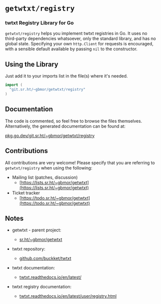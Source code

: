 # `getwtxt/registry` 

### twtxt Registry Library for Go

`getwtxt/registry` helps you implement twtxt registries in Go.
It uses no third-party dependencies whatsoever, only the standard library,
and has no global state.
Specifying your own `http.Client` for requests is encouraged, with a sensible
default available by passing `nil` to the constructor.

## Using the Library

Just add it to your imports list in the file(s) where it's needed.

```go
import (
  "git.sr.ht/~gbmor/getwtxt/registry"
)
```

## Documentation

The code is commented, so feel free to browse the files themselves. 
Alternatively, the generated documentation can be found at:

[pkg.go.dev/git.sr.ht/~gbmor/getwtxt/registry](https://pkg.go.dev/git.sr.ht/~gbmor/getwtxt/registry)

## Contributions

All contributions are very welcome! Please specify that you are referring to `getwtxt/registry`
when using the following:

* Mailing list (patches, discussion)
  * [https://lists.sr.ht/~gbmor/getwtxt](https://lists.sr.ht/~gbmor/getwtxt)
* Ticket tracker
  * [https://todo.sr.ht/~gbmor/getwtxt](https://todo.sr.ht/~gbmor/getwtxt)

## Notes

* getwtxt - parent project:
  * [sr.ht/~gbmor/getwtxt](https://sr.ht/~gbmor/getwtxt) 

* twtxt repository:
  * [github.com/buckket/twtxt](https://github.com/buckket/twtxt)
* twtxt documentation: 
  * [twtxt.readthedocs.io/en/latest/](https://twtxt.readthedocs.io/en/latest/)
* twtxt registry documentation:
  * [twtxt.readthedocs.io/en/latest/user/registry.html](https://twtxt.readthedocs.io/en/latest/user/registry.html)
